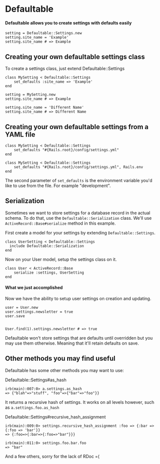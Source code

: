 # Defaultable
#### Defaultable allows you to create settings with defaults easily

```
setting = Defaultable::Settings.new
setting.site_name = 'Example'
setting.site_name # => Example
```

## Creating your own defaultable settings class

To create a settings class, just extend Defaultable::Settings

```
class MySetting < Defaultable::Settings
	set_defaults :site_name => 'Example'
end

setting = MySetting.new
setting.site_name # => Example

setting.site_name = 'Different Name'
setting.site_name # => Different Name
```

## Creating your own defaultable settings from a YAML file

```
class MySetting < Defaultable::Settings
	set_defaults "#{Rails.root}/config/settings.yml"
end

class MySetting < Defaultable::Settings
	set_defaults "#{Rails.root}/config/settings.yml", Rails.env
end

```

The second parameter of ```set_defaults``` is the environment variable you'd like to use from the file. For example "development".


## Serialization

Sometimes we want to store settings for a database record in the actual schema. To do that, use the ```Defaultable::Serialization``` class.
We'll use ```ActiveRecord::Base#serialize``` method in this example.

First create a model for your settings by extending ```Defaultable::Settings```.

```
class UserSetting < Defaultable::Settings
  include Defaultable::Serialization
end
```

Now on your User model, setup the settings class on it.

```
class User < ActiveRecord::Base
	serialize :settings, UserSetting
end
```

#### What we just accomplished

Now we have the ability to setup user settings on creation and updating.

```
user = User.new
user.settings.newsletter = true
user.save


User.find(1).settings.newsletter # => true
```

Defaultable won't store settings that are defaults until overridden but you may use them otherwise. Meaning that it'll retain defaults on save.

## Other methods you may find useful

Defaultable has some other methods you may want to use:

Defaultable::Settings#as_hash

```
irb(main):007:0> a.settings.as_hash
=> {"blah"=>"stuff", "foo"=>{"bar"=>"foo"}}
```

It returns a recursive hash of settings. It works on all levels however, such as ```a.settings.foo.as_hash```

Defaultable::Settings#recursive_hash_assignment

```
irb(main):009:0> settings.recursive_hash_assignment :foo => {:bar => {:foo => 'bar'}}
=> {:foo=>{:bar=>{:foo=>"bar"}}}

irb(main):011:0> settings.foo.bar.foo
=> "bar"
```

And a few others, sorry for the lack of RDoc =(